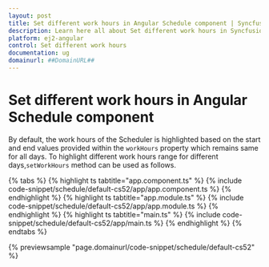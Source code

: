 ```yaml
---
layout: post
title: Set different work hours in Angular Schedule component | Syncfusion
description: Learn here all about Set different work hours in Syncfusion Angular Schedule component of Syncfusion Essential JS 2 and more.
platform: ej2-angular
control: Set different work hours 
documentation: ug
domainurl: ##DomainURL##
---
```


# Set different work hours in Angular Schedule component

By default, the work hours of the Scheduler is highlighted based on the start and end values provided within the `workHours` property which remains same for all days. To highlight different work hours range for different days,`setWorkHours` method can be used as follows.

{% tabs %}
{% highlight ts tabtitle="app.component.ts" %}
{% include code-snippet/schedule/default-cs52/app/app.component.ts %}
{% endhighlight %}
{% highlight ts tabtitle="app.module.ts" %}
{% include code-snippet/schedule/default-cs52/app/app.module.ts %}
{% endhighlight %}
{% highlight ts tabtitle="main.ts" %}
{% include code-snippet/schedule/default-cs52/app/main.ts %}
{% endhighlight %}
{% endtabs %}
  
{% previewsample "page.domainurl/code-snippet/schedule/default-cs52" %}